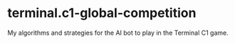 # terminal.c1-global-competition
My algorithms and strategies for the AI bot to play in the Terminal C1 game.
